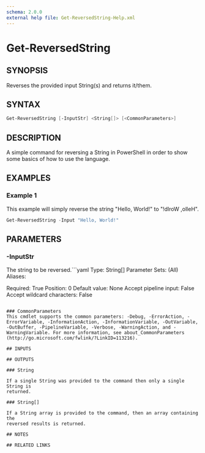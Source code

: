 ```yaml
---
schema: 2.0.0
external help file: Get-ReversedString-Help.xml
---
```


# Get-ReversedString

## SYNOPSIS

Reverses the provided input String(s) and returns it/them.

## SYNTAX

``` PowerShell
Get-ReversedString [-InputStr] <String[]> [<CommonParameters>]
```

## DESCRIPTION

A simple command for reversing a String in PowerShell in order to show some
basics of how to use the language.

## EXAMPLES

### Example 1

This example will simply reverse the string "Hello, World!" to "!dlroW ,olleH".

```PowerShell
Get-ReversedString -Input "Hello, World!"
```

## PARAMETERS

### -InputStr

The string to be reversed.```yaml
Type: String[]
Parameter Sets: (All)
Aliases:

Required: True
Position: 0
Default value: None
Accept pipeline input: False
Accept wildcard characters: False
```

### CommonParameters
This cmdlet supports the common parameters: -Debug, -ErrorAction, -ErrorVariable, -InformationAction, -InformationVariable, -OutVariable, -OutBuffer, -PipelineVariable, -Verbose, -WarningAction, and -WarningVariable. For more information, see about_CommonParameters (http://go.microsoft.com/fwlink/?LinkID=113216).

## INPUTS

## OUTPUTS

### String

If a single String was provided to the command then only a single String is
returned.

### String[]

If a String array is provided to the command, then an array containing the
reversed results is returned.

## NOTES

## RELATED LINKS
